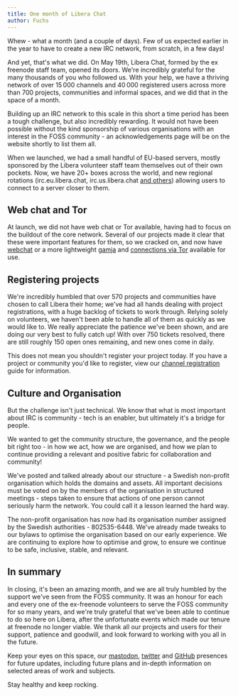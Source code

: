 ```yaml
---
title: One month of Libera Chat
author: Fuchs
---
```


Whew - what a month (and a couple of days).
Few of us expected earlier in the year to have to create a new IRC network,
from scratch, in a few days!

And yet, that's what we did. On May 19th, Libera Chat, formed by
the ex freenode staff team, opened its doors. We're incredibly grateful for
the many thousands of you who followed us.
With your help, we have a thriving network of over 15&#8239;000 channels
and 40&#8239;000 registered users across more than 700 projects, communities
and informal spaces, and we did that in the space of a month.

Building up an IRC network to this scale in this short a time period has been
a tough challenge, but also incredibly rewarding.
It would not have been possible without the kind sponsorship of various
organisations with an interest in the FOSS community -
an acknowledgements page will be on the website shortly to list them all.

When we launched, we had a small handful of EU-based servers, mostly sponsored
by the Libera volunteer staff team themselves out of their own pockets.
Now, we have 20+ boxes across the world, and new regional rotations
(irc.eu.libera.chat, irc.us.libera.chat
[and others](https://libera.chat/guides/connect)) allowing users to connect to
a server closer to them.

## Web chat and Tor

At launch, we did not have web chat or Tor available, having had to focus
on the buildout of the core network. Several of our projects made it clear
that these were important features for them, so we cracked on,
and now have [webchat](https://web.libera.chat/) or
a more lightweight [gamja](https://web.libera.chat/gamja/)
and [connections via Tor](https://libera.chat/guides/connect#accessing-liberachat-via-tor)
available for use.

## Registering projects

We're incredibly humbled that over 570 projects and communities have chosen
to call Libera their home;
we've had all hands dealing with project registrations,
with a huge backlog of tickets to work through. Relying solely on volunteers,
we haven't been able to handle all of them as quickly as we would like to.
We really appreciate the patience we've been shown, and are doing our very
best to fully catch up! With over 750 tickets resolved, there are still
roughly 150 open ones remaining, and new ones come in daily.

This does not mean you shouldn't register your project today.
If you have a project or community you'd like to register, view our
[channel registration](https://libera.chat/chanreg) guide for information.

## Culture and Organisation

But the challenge isn't just technical. We know that what is most important
about IRC is community - tech is an enabler,
but ultimately it's a bridge for people.

We wanted to get the community structure, the governance, and the people
bit right too - in how we act, how we are organised, and how we plan to
continue providing a relevant and positive fabric
for collaboration and community!

We've posted and talked already about our structure -
a Swedish non-profit organisation which holds the domains and assets.
All important decisions must be voted on by the members of the
organisation in structured meetings - steps taken to ensure that actions
of one person cannot seriously harm the network.
You could call it a lesson learned the hard way.

The non-profit organisation has now had its organisation number assigned
by the Swedish authorities - 802535-6448. We've already made tweaks
to our bylaws to optimise the organisation based on our early experience.
We are continuing to explore how to optimise and grow, to ensure
we continue to be safe, inclusive, stable, and relevant.

## In summary

In closing, it's been an amazing month, and we are all truly humbled
by the support we've seen from the FOSS community.
It was an honour for each and every one of the ex-freenode volunteers
to serve the FOSS community for so many years, and we're truly grateful
that we've been able to continue to do so here on Libera,
after the unfortunate events which made our tenure at freenode
no longer viable. We thank all our projects and users for their support,
patience and goodwill, and look forward to working with you all in the future.

Keep your eyes on this space, our
[mastodon](https://fosstodon.org/@liberachat),
[twitter](https://twitter.com/liberachat)
and [GitHub](https://github.com/Libera-Chat/)
presences for future updates, including future plans and in-depth information
on selected areas of work and subjects.

Stay healthy and keep rocking.
